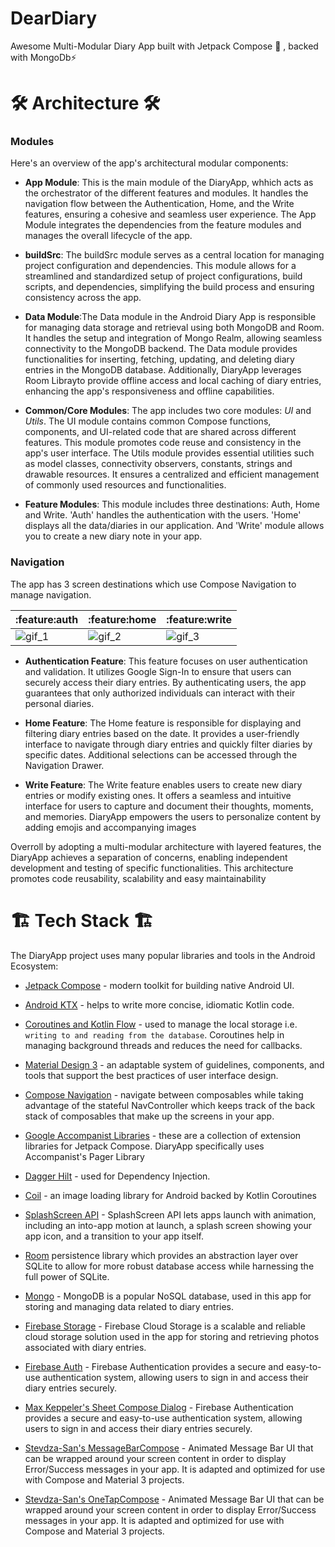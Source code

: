 # DearDiary
Awesome Multi-Modular Diary App built with Jetpack Compose 🚀 , backed with MongoDb⚡️

# :hammer_and_wrench: Architecture :hammer_and_wrench:
### Modules

Here's an overview of the app's architectural modular components:
- **App Module**: This is the main module of the DiaryApp, whhich acts as the orchestrator of the different features and modules. It handles the navigation flow between the Authentication, Home, and the Write features, ensuring a cohesive and seamless user experience. The App Module integrates the dependencies from the feature modules and manages the overall lifecycle of the app.

- **buildSrc**: The buildSrc module serves as a central location for managing project configuration and dependencies. This module allows for a streamlined and standardized setup of project configurations, build scripts, and dependencies, simplifying the build process and ensuring consistency across the app.

- **Data Module**:The Data module in the Android Diary App is responsible for managing data storage and retrieval using both MongoDB and Room. It handles the setup and integration of Mongo Realm, allowing seamless connectivity to the MongoDB backend. The Data module provides functionalities for inserting, fetching, updating, and deleting diary entries in the MongoDB database. Additionally, DiaryApp leverages Room Librayto provide offline access and local caching of diary entries, enhancing the app's responsiveness and offline capabilities.

- **Common/Core Modules**: The app includes two core modules: *UI* and *Utils*. The UI module contains common Compose functions, components, and UI-related code that are shared across different features. This module promotes code reuse and consistency in the app's user interface. The Utils module provides essential utilities such as model classes, connectivity observers, constants, strings and drawable resources. It ensures a centralized and efficient management of commonly used resources and functionalities.

- **Feature Modules**: This module includes three destinations: Auth, Home and Write. 'Auth' handles the authentication with the users. 'Home' displays all the data/diaries in our application. And 'Write' module allows you to create a new diary note in your app.

### Navigation
The app has 3 screen destinations which use Compose Navigation to manage navigation.

| :feature:auth                                                                                               | :feature:home                                                                                               | :feature:write                                                                                              |
|-------------------------------------------------------------------------------------------------------------|-------------------------------------------------------------------------------------------------------------|-------------------------------------------------------------------------------------------------------------|
| ![gif_1](https://github.com/AvneetSingh2001/DearDiary/assets/77102514/b1cadfbd-df05-4504-a9af-6ba8901503a5) | ![gif_2](https://github.com/AvneetSingh2001/DearDiary/assets/77102514/8bafd642-964b-47cf-94e9-994ca86569b9) | ![gif_3](https://github.com/AvneetSingh2001/DearDiary/assets/77102514/d1208bea-caa3-43b6-871b-349fed8fb113) |

- **Authentication Feature**: This feature focuses on user authentication and validation. It utilizes Google Sign-In to ensure that users can securely access their diary entries. By authenticating users, the app guarantees that only authorized individuals can interact with their personal diaries.

- **Home Feature**: The Home feature is responsible for displaying and filtering diary entries based on the date. It provides a user-friendly interface to navigate through diary entries and quickly filter diaries by specific dates. Additional selections can be accessed through the Navigation Drawer.

- **Write Feature**: The Write feature enables users to create new diary entries or modify existing ones. It offers a seamless and intuitive interface for users to capture and document their thoughts, moments, and memories. DiaryApp empowers the users to personalize content by adding emojis and accompanying images


Overroll by adopting a multi-modular architecture with layered features, the DiaryApp achieves a separation of concerns, enabling independent development and testing of specific functionalities. This architecture promotes code reusability, scalability and easy maintainability

# :building_construction: Tech Stack :building_construction:

The DiaryApp project uses many popular libraries and tools in the Android Ecosystem:

* [Jetpack Compose](https://developer.android.com/jetpack/compose) - modern toolkit for building native Android UI.
* [Android KTX](https://developer.android.com/kotlin/ktx) - helps to write more concise, idiomatic Kotlin code.

* [Coroutines and Kotlin Flow](https://kotlinlang.org/docs/reference/coroutines-overview.html) - used to manage the local storage i.e. `writing to and reading from the database`. Coroutines help in managing background threads and reduces the need for callbacks.
* [Material Design 3](https://m3.material.io/) - an adaptable system of guidelines, components, and tools that support the best practices of user interface design.
* [Compose Navigation](https://developer.android.com/jetpack/compose/navigation) - navigate between composables while taking advantage of the stateful NavController which keeps track of the back stack of composables that make up the screens in your app. 
* [Google Accompanist Libraries](https://github.com/google/accompanist) - these are a collection of extension libraries for Jetpack Compose. DiaryApp specifically uses Accompanist's Pager Library
* [Dagger Hilt](https://dagger.dev/hilt/) - used for Dependency Injection.
* [Coil](https://coil-kt.github.io/coil/) - an image loading library for Android backed by Kotlin Coroutines
* [SplashScreen API](https://developer.android.com/develop/ui/views/launch/splash-screen) - SplashScreen API lets apps launch with animation, including an into-app motion at launch, a splash screen showing your app icon, and a transition to your app itself.

* [Room](https://developer.android.com/topic/libraries/architecture/room) persistence library which provides an abstraction layer over SQLite to allow for more robust database access while harnessing the full power of SQLite.
* [Mongo](https://www.mongodb.com/) - MongoDB is a popular NoSQL database, used in this app for storing and managing data related to diary entries.
* [Firebase Storage](https://firebase.google.com/docs/storage/android/start) -  Firebase Cloud Storage is a scalable and reliable cloud storage solution used in the app for storing and retrieving photos associated with diary entries.
* [Firebase Auth](https://firebase.google.com/docs/auth/android/start) - Firebase Authentication provides a secure and easy-to-use authentication system, allowing users to sign in and access their diary entries securely.
* [Max Keppeler's Sheet Compose Dialog](https://github.com/maxkeppeler/sheets-compose-dialogs) - Firebase Authentication provides a secure and easy-to-use authentication system, allowing users to sign in and access their diary entries securely.

* [Stevdza-San's MessageBarCompose](https://github.com/stevdza-san/MessageBarCompose) - Animated Message Bar UI that can be wrapped around your screen content in order to display Error/Success messages in your app. It is adapted and optimized for use with Compose and Material 3 projects.

* [Stevdza-San's OneTapCompose](https://github.com/stevdza-san/OneTapCompose) - Animated Message Bar UI that can be wrapped around your screen content in order to display Error/Success messages in your app. It is adapted and optimized for use with Compose and Material 3 projects.
